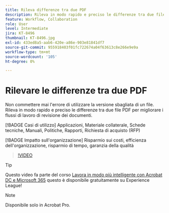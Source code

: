 ```yaml
---
title: Rileva differenze tra due PDF
description: Rileva in modo rapido e preciso le differenze tra due file PDF per migliorare i flussi di lavoro di revisione dei documenti
feature: Workflow, Collaboration
role: User
level: Intermediate
jira: KT-8496
thumbnail: KT-8496.jpg
exl-id: 433ed8a5-aab6-420e-a86e-903e81841df7
source-git-commit: 955918403f01fc722674a04f63613c8e266e9e9a
workflow-type: tm+mt
source-wordcount: '105'
ht-degree: 0%

---
```


# Rilevare le differenze tra due PDF

Non commettere mai l&#39;errore di utilizzare la versione sbagliata di un file. Rileva in modo rapido e preciso le differenze tra due file PDF per migliorare i flussi di lavoro di revisione dei documenti.

[!BADGE Casi di utilizzo]
Applicazioni, Materiale collaterale, Schede tecniche, Manuali, Politiche, Rapporti, Richiesta di acquisto (RFP)

[!BADGE Impatto sull&#39;organizzazione]
Risparmio sui costi, efficienza dell&#39;organizzazione, risparmio di tempo, garanzia della qualità

>[!VIDEO](https://video.tv.adobe.com/v/337211?quality=12&learn=on&hidetitle=true)

>[!TIP]
>
Questo video fa parte del corso [Lavora in modo più intelligente con Acrobat DC e Microsoft 365](https://experienceleague.adobe.com/?recommended=Acrobat-U-1-2021.microsoft365) questo è disponibile gratuitamente su Experience League!

>[!NOTE]
>
Disponibile solo in Acrobat Pro.
